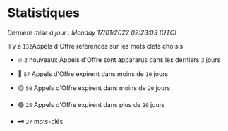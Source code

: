 # Statistiques


_Dernière mise à jour : Monday 17/01/2022 02:23:03 (UTC)_ 

Il y a `132`Appels d'Offre référencés sur les mots clefs choisis

- 🔥 `2` nouveaux Appels d'Offre sont appararus dans les derniers `3` jours
- 🔴  `57` Appels d'Offre expirent dans moins de `10` jours
- 🟡  `50` Appels d'Offre expirent dans moins de `20` jours
- 🟢  `25` Appels d'Offre expirent dans plus de `20` jours

- 🗝 `27` mots-clés